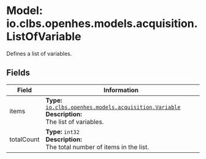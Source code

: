 # Model: io.clbs.openhes.models.acquisition.ListOfVariable

Defines a list of variables.

## Fields

| Field | Information |
| --- | --- |
| items | <b>Type:</b> [`io.clbs.openhes.models.acquisition.Variable`](model-io-clbs-openhes-models-acquisition-variable.md)<br><b>Description:</b><br>The list of variables. |
| totalCount | <b>Type:</b> `int32`<br><b>Description:</b><br>The total number of items in the list. |

